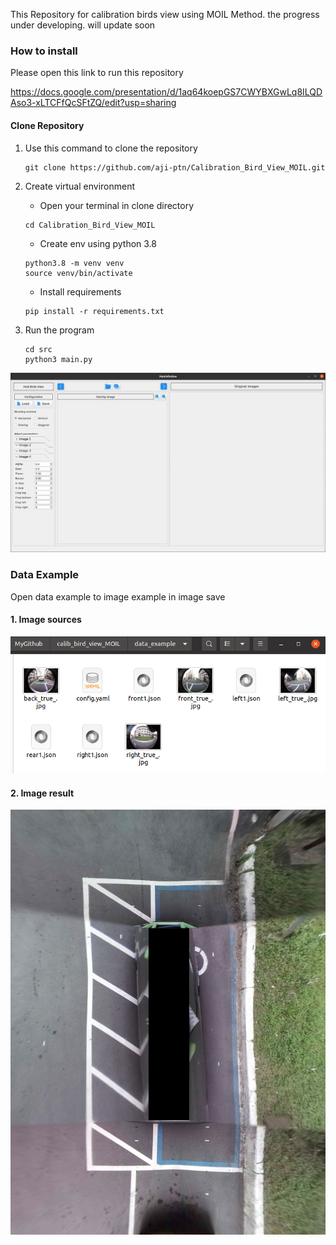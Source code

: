 This Repository for calibration birds view using MOIL Method. the progress under developing. will update soon

### How to install
Please open this link to run this repository 

https://docs.google.com/presentation/d/1aq64koepGS7CWYBXGwLq8ILQDAso3-xLTCFfQcSFtZQ/edit?usp=sharing 

#### Clone Repository
1. Use this command to clone the repository
    ```
    git clone https://github.com/aji-ptn/Calibration_Bird_View_MOIL.git
    ```

2. Create virtual environment
   - Open your terminal in clone directory
   ```
   cd Calibration_Bird_View_MOIL
   ```
   - Create env using python 3.8
   ```
   python3.8 -m venv venv
   source venv/bin/activate
   ```
   - Install requirements
   ```
   pip install -r requirements.txt 
   ```
   
3. Run the program
   ```
   cd src
   python3 main.py
   ```

![img.png](assets/home.png)

### Data Example
Open data example to image example in image save

#### 1. Image sources
![img.png](assets/data_example.png)

#### 2. Image result
![img.png](assets/bird_view.jpg)